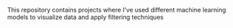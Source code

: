 This repository contains projects where I've used different machine learning models to visualize data and apply filtering techniques
